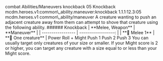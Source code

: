 <ability>
  <metadata>
    <class>combat</class>
    <file_dpath>Abilities/Maneuvers</file_dpath>
    <item_id>knockback</item_id>
    <item_index>05</item_index>
    <item_name>Knockback</item_name>
    <scc>mcdm.heroes.v1:common\_ability.maneuver:knockback</scc>
    <scdc>1.1.1:12.3:05</scdc>
    <source>mcdm.heroes.v1</source>
    <type>common\_ability/maneuver</type>
  </metadata>
  <effects>
    <effect type="mundane">A creature wanting to push an adjacent creature away from them can attempt to shove that creature using the following ability.
###### Knockback
| **Melee, Weapon** |        **Maneuver** |
| ----------------- | ------------------: |
| **📏 Melee 1**    | **🎯 One creature** |</effect>
    <effect type="roll">
      <roll>Power Roll + Might</roll>
      <t1>Push 1</t1>
      <t2>Push 2</t2>
      <t3>Push 3</t3>
    </effect>
    <effect type="mundane">You can usually target only creatures of your size or smaller. If your Might score is 2 or higher, you can target any creature with a size equal to or less than your Might score.</effect>
  </effects>
</ability>

